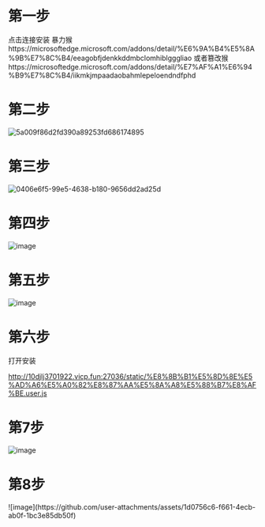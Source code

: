 <h1>第一步</h1>
点击连接安装
暴力猴https://microsoftedge.microsoft.com/addons/detail/%E6%9A%B4%E5%8A%9B%E7%8C%B4/eeagobfjdenkkddmbclomhiblgggliao
或者篡改猴https://microsoftedge.microsoft.com/addons/detail/%E7%AF%A1%E6%94%B9%E7%8C%B4/iikmkjmpaadaobahmlepeloendndfphd

<h1>第二步</h1>

![5a009f86d2fd390a89253fd686174895](https://github.com/user-attachments/assets/18cf1b66-1694-41da-a876-3d161d703a1f)</br>
<h1>第三步</h1>

![0406e6f5-99e5-4638-b180-9656dd2ad25d](https://github.com/user-attachments/assets/044eb5c1-148b-4574-baba-cae9e6f7008d)</br>
<h1>第四步</h1>

![image](https://github.com/user-attachments/assets/f0903535-d7b1-4dae-bb99-27af4acc536e)</br>
<h1>第五步</h1>

![image](https://github.com/user-attachments/assets/eaa4d025-16b3-48f9-b2e9-84dc810b14f4)</br>






<h1>第六步</h1>
打开安装

http://10djlj3701922.vicp.fun:27036/static/%E8%8B%B1%E5%8D%8E%E5%AD%A6%E5%A0%82%E8%87%AA%E5%8A%A8%E5%88%B7%E8%AF%BE.user.js









<h1>第7步</h1>

![image](https://github.com/user-attachments/assets/93376814-737c-46f6-b1ba-d6774d299b34)

<h1>第8步</h1>
![image](https://github.com/user-attachments/assets/1d0756c6-f661-4ecb-ab0f-1bc3e85db50f)</br>





